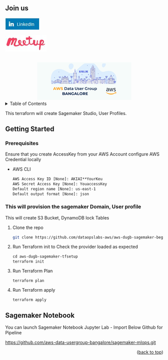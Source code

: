
<a name="readme-top"></a>

## Join us


[![LinkedIn][linkedin-aws-dugb]][linkedin-url]



[![Meetup][meetup-aws-dugb]][meetup-aws-dugb-url]

<br />
<div align="center">
    <img src="https://raw.githubusercontent.com/aws-data-usergroup-bangalore/aws-dugb-images/main/aws-dugb.png" width="300">
</div>

<!-- TABLE OF CONTENTS -->
<details>
  <summary>Table of Contents</summary>
  <ol>
    <li>
      <a href="#getting-started">Getting Started</a>
      <ul>
        <li><a href="#prerequisites">Prerequisites</a></li>
        <li><a href="#terraform-setup">Terraform Setup</a></li>
      </ul>
    </li>
    <li><a href="#sagemaker-notebook">Sagemaker Notebook</a></li>
  </ol>
</details>



<!-- ABOUT THE PROJECT -->

This terraform will create Sagemaker Studio, User Profiles.

<!-- GETTING STARTED -->
## Getting Started


### Prerequisites

Ensure that you create AccessKey from your AWS Account configure AWS Credential locally
* AWS CLI
  ```aws configure
  AWS Access Key ID [None]: AKIAI**YourKeu
  AWS Secret Access Key [None]: YouaccessKey
  Default region name [None]: us-east-1
  Default output format [None]: json
  ```

### This will provision the sagemaker Domain, User profile

This will create S3 Bucket, DynamoDB lock Tables

1. Clone the repo
   ```sh
   git clone https://github.com/dataopslabs-aws/aws-dugb-sagemaker-beginner.git
   ```
2. Run Terraform init to Check the provider loaded as expected
   ``` 
   cd aws-dugb-sagemaker-tfsetup
   terraform init
   ```
3. Run Terraform Plan
   ```
   terraform plan
   ```
4. Run Terraform apply
   ```
   terraform apply
   ```
   
## Sagemaker Notebook

You can launch Sagemaker Notebook Jupyter Lab - Import Below Github for Pipeline

https://github.com/aws-data-usergroup-bangalore/sagemaker-mlops.git



<p align="right">(<a href="#readme-top">back to top</a>)</p>




[linkedin-aws-dugb]: https://github.com/aws-data-usergroup-bangalore/aws-dugb-images/blob/main/linkedin.JPG?raw=true
[linkedin-url]: https://www.linkedin.com/company/aws-data-user-group-bangalore
[meetup-aws-dugb]: https://raw.githubusercontent.com/aws-data-usergroup-bangalore/aws-dugb-images/main/meetup_logo.JPG
[meetup-aws-dugb-url]: https://www.meetup.com/aws-data-user-group-bangalore

[awsdugb-image]: https://secure.meetupstatic.com/photos/event/3/6/1/2/clean_509113842.jpeg
